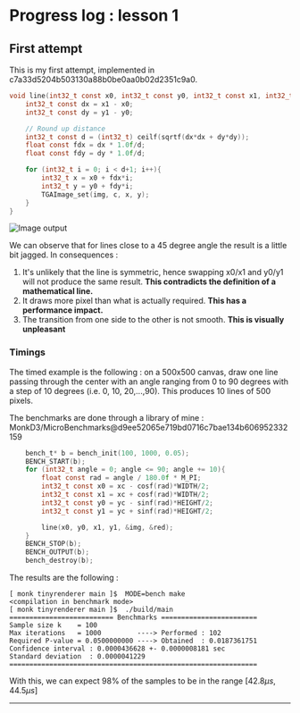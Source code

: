 # Progress log : lesson 1

## First attempt

This is my first attempt, implemented in c7a33d5204b503130a88b0be0aa0b02d2351c9a0.

```c
void line(int32_t const x0, int32_t const y0, int32_t const x1, int32_t const y1, TGAImage_t* img, TGAColor_t const * c){
    int32_t const dx = x1 - x0;
    int32_t const dy = y1 - y0;

    // Round up distance
    int32_t const d = (int32_t) ceilf(sqrtf(dx*dx + dy*dy));
    float const fdx = dx * 1.0f/d;
    float const fdy = dy * 1.0f/d;

    for (int32_t i = 0; i < d+1; i++){
        int32_t x = x0 + fdx*i;
        int32_t y = y0 + fdy*i;
        TGAImage_set(img, c, x, y);
    }
}
```
![Image output](./assets/000_lines.tga)

We can observe that for lines close to a 45 degree angle the result is a little bit jagged. In consequences :

1. It's unlikely that the line is symmetric, hence swapping x0/x1 and y0/y1 will not produce the same result. **This contradicts the definition of a mathematical line.**
2. It draws more pixel than what is actually required. **This has a performance impact.**
3. The transition from one side to the other is not smooth. **This is visually unpleasant**

### Timings

The timed example is the following : on a 500x500 canvas, draw one line passing through the center with an angle ranging from 0 to 90 degrees with a step of 10 degrees (i.e. 0, 10, 20,...,90). This produces 10 lines of 500 pixels.

The benchmarks are done through a library of mine : MonkD3/MicroBenchmarks@d9ee52065e719bd0716c7bae134b606952332159

```c 
    bench_t* b = bench_init(100, 1000, 0.05);
    BENCH_START(b);
    for (int32_t angle = 0; angle <= 90; angle += 10){
        float const rad = angle / 180.0f * M_PI;
        int32_t const x0 = xc - cosf(rad)*WIDTH/2;
        int32_t const x1 = xc + cosf(rad)*WIDTH/2;
        int32_t const y0 = yc - sinf(rad)*HEIGHT/2;
        int32_t const y1 = yc + sinf(rad)*HEIGHT/2;

        line(x0, y0, x1, y1, &img, &red);
    }
    BENCH_STOP(b);
    BENCH_OUTPUT(b);
    bench_destroy(b);
```

The results are the following :
```console
[ monk tinyrenderer main ]$  MODE=bench make
<compilation in benchmark mode>
[ monk tinyrenderer main ]$  ./build/main
========================== Benchmarks ========================
Sample size k    = 100
Max iterations   = 1000         ----> Performed : 102
Required P-value = 0.0500000000 ----> Obtained  : 0.0187361751
Confidence interval : 0.0000436628 +- 0.0000008181 sec
Standard deviation  : 0.0000041229
==============================================================
```

With this, we can expect 98% of the samples to be in the range $[42.8µs, 44.5µs]$

---
